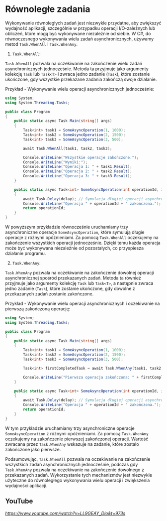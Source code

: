 # Równoległe zadania

Wykonywanie równoległych zadań jest niezwykle przydatne, aby zwiększyć wydajność aplikacji, szczególnie w przypadku operacji I/O-zależnych lub obliczeń, które mogą być wykonywane niezależnie od siebie. W C#, do równoczesnego wykonywania wielu zadań asynchronicznych, używamy metod `Task.WhenAll` i `Task.WhenAny`.

1. `Task.WhenAll`:

`Task.WhenAll` pozwala na oczekiwanie na zakończenie wielu zadań asynchronicznych jednocześnie. Metoda ta przyjmuje jako argumenty kolekcję `Task` lub `Task<T>` i zwraca jedno zadanie (`Task`), które zostanie ukończone, gdy wszystkie przekazane zadania zakończą swoje działanie.

Przykład - Wykonywanie wielu operacji asynchronicznych jednocześnie:

```csharp
using System;
using System.Threading.Tasks;

public class Program
{
    public static async Task Main(string[] args)
    {
        Task<int> task1 = SomeAsyncOperation(1, 1000);
        Task<int> task2 = SomeAsyncOperation(2, 1500);
        Task<int> task3 = SomeAsyncOperation(3, 500);

        await Task.WhenAll(task1, task2, task3);

        Console.WriteLine("Wszystkie operacje zakończone.");
        Console.WriteLine("Wyniki:");
        Console.WriteLine("Operacja 1: " + task1.Result);
        Console.WriteLine("Operacja 2: " + task2.Result);
        Console.WriteLine("Operacja 3: " + task3.Result);
    }

    public static async Task<int> SomeAsyncOperation(int operationId, int delay)
    {
        await Task.Delay(delay); // Symulacja długiej operacji asynchronicznej
        Console.WriteLine("Operacja " + operationId + " zakończona.");
        return operationId;
    }
}
```

W powyższym przykładzie równocześnie uruchamiamy trzy asynchroniczne operacje `SomeAsyncOperation`, które symulują długie operacje z różnymi opóźnieniami. Za pomocą `Task.WhenAll` oczekujemy na zakończenie wszystkich operacji jednocześnie. Dzięki temu każda operacja może być wykonywana niezależnie od pozostałych, co przyspiesza działanie programu.

2. `Task.WhenAny`:

`Task.WhenAny` pozwala na oczekiwanie na zakończenie dowolnej operacji asynchronicznej spośród przekazanych zadań. Metoda ta również przyjmuje jako argumenty kolekcję `Task` lub `Task<T>`, a następnie zwraca jedno zadanie (`Task`), które zostanie ukończone, gdy dowolne z przekazanych zadań zostanie zakończone.

Przykład - Wykonywanie wielu operacji asynchronicznych i oczekiwanie na pierwszą zakończoną operację:

```csharp
using System;
using System.Threading.Tasks;

public class Program
{
    public static async Task Main(string[] args)
    {
        Task<int> task1 = SomeAsyncOperation(1, 1000);
        Task<int> task2 = SomeAsyncOperation(2, 1500);
        Task<int> task3 = SomeAsyncOperation(3, 500);

        Task<int> firstCompletedTask = await Task.WhenAny(task1, task2, task3);

        Console.WriteLine("Pierwsza operacja zakończona: " + firstCompletedTask.Result);
    }

    public static async Task<int> SomeAsyncOperation(int operationId, int delay)
    {
        await Task.Delay(delay); // Symulacja długiej operacji asynchronicznej
        Console.WriteLine("Operacja " + operationId + " zakończona.");
        return operationId;
    }
}
```

W tym przykładzie uruchamiamy trzy asynchroniczne operacje `SomeAsyncOperation` z różnymi opóźnieniami. Za pomocą `Task.WhenAny` oczekujemy na zakończenie pierwszej zakończonej operacji. Wartość zwracana przez `Task.WhenAny` wskazuje na zadanie, które zostało zakończone jako pierwsze.

Podsumowując, `Task.WhenAll` pozwala na oczekiwanie na zakończenie wszystkich zadań asynchronicznych jednocześnie, podczas gdy `Task.WhenAny` pozwala na oczekiwanie na zakończenie dowolnego z przekazanych zadań. Wykorzystanie tych mechanizmów jest niezwykle użyteczne do równoległego wykonywania wielu operacji i zwiększenia wydajności aplikacji.

## YouTube

*https://www.youtube.com/watch?v=LL9GEAY_Dlo&t=973s*